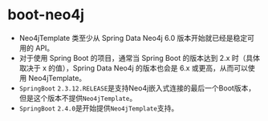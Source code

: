 # boot-neo4j


- Neo4jTemplate 类至少从 Spring Data Neo4j 6.0 版本开始就已经是稳定可用的 API。
- 对于使用 Spring Boot 的项目，通常当 Spring Boot 的版本达到 2.x 时（具体取决于 x 的值），Spring Data Neo4j 的版本也会是 6.x 或更高，从而可以使用 Neo4jTemplate。
- `SpringBoot` `2.3.12.RELEASE`是支持Neo4j嵌入式连接的最后一个Boot版本，但是这个版本不提供`Neo4jTemplate`。
- `SpringBoot` `2.4.0`是开始提供`Neo4jTemplate`支持。
